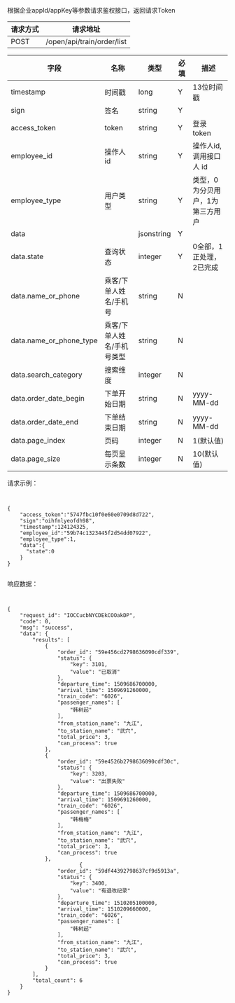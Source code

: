 根据企业appId/appKey等参数请求鉴权接口，返回请求Token

请求方式|请求地址
----|---
POST|/open/api/train/order/list


字段|名称|类型|必填|描述
-----|-----|----|----|----
timestamp|时间戳 |long |Y|13位时间戳
sign|签名 |string |Y|
access_token|token | string |Y|登录 token
employee_id| 操作人id|string |Y|操作人id,调用接口人 id
employee_type| 用户类型|string|Y|类型，0为分贝用户，1为第三方用户
data || jsonstring |Y|
data.state| 查询状态|integer |Y|0全部，1正处理，2已完成
data.name\_or\_phone|乘客/下单人姓名/手机号 |string |N|
data.name\_or\_phone\_type|乘客/下单人姓名/手机号类型 |string | N |
data.search\_category |搜索维度| integer | N |
data.order\_date\_begin |下单开始日期|string | N |yyyy-MM-dd
data.order\_date\_end|下单结束日期 |string | N |yyyy-MM-dd
data.page\_index |页码| integer |  N |1(默认值)
data.page\_size|每页显示条数| integer|  N |10(默认值)


请求示例：

```


{
	"access_token":"5747fbc10f0e60e0709d8d722",
	"sign":"oihfnlyeofdh98",
	"timestamp":124124325,
	"employee_id":"59b74c1323445f2d54dd07922",
	"employee_type":1,
	"data":{
	  "state":0
	}
}


```


响应数据：



```


{
    "request_id": "IOCCucbNYCDEkCOOakDP",
    "code": 0,
    "msg": "success",
    "data": {
        "results": [
            {
                "order_id": "59e456cd2798636090cdf339",
                "status": {
                    "key": 3101,
                    "value": "已取消"
                },
                "departure_time": 1509686700000,
                "arrival_time": 1509691260000,
                "train_code": "6026",
                "passenger_names": [
                    "韩树起"
                ],
                "from_station_name": "九江",
                "to_station_name": "武穴",
                "total_price": 3,
                "can_process": true
            },
            {
                "order_id": "59e4526b2798636090cdf30c",
                "status": {
                    "key": 3203,
                    "value": "出票失败"
                },
                "departure_time": 1509686700000,
                "arrival_time": 1509691260000,
                "train_code": "6026",
                "passenger_names": [
                    "韩梅梅"
                ],
                "from_station_name": "九江",
                "to_station_name": "武穴",
                "total_price": 3,
                "can_process": true
            },
                       {
                "order_id": "59df44392798637cf9d5913a",
                "status": {
                    "key": 3400,
                    "value": "有退改纪录"
                },
                "departure_time": 1510205100000,
                "arrival_time": 1510209660000,
                "train_code": "6026",
                "passenger_names": [
                    "韩树起"
                ],
                "from_station_name": "九江",
                "to_station_name": "武穴",
                "total_price": 3,
                "can_process": true
            }
        ],
        "total_count": 6
    }
}


```

